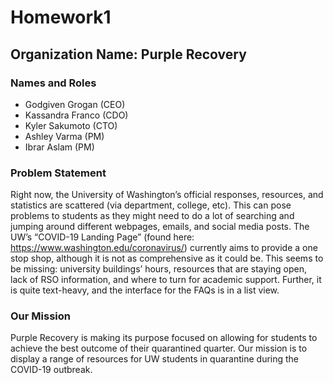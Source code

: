 # Homework1

## Organization Name: Purple Recovery

### Names and Roles
- Godgiven Grogan (CEO)
- Kassandra Franco (CDO)
- Kyler Sakumoto (CTO)
- Ashley Varma (PM)
- Ibrar Aslam (PM)

### Problem Statement
Right now, the University of Washington’s official responses, resources, and statistics are scattered (via department, college, etc). This can pose problems to students as they might need to do a lot of searching and jumping around different webpages, emails, and social media posts. The UW’s “COVID-19 Landing Page” (found here: https://www.washington.edu/coronavirus/) currently aims to provide a one stop shop, although it is not as comprehensive as it could be. This seems to be missing: university buildings’ hours, resources that are staying open, lack of RSO information, and where to turn for academic support. Further, it is quite text-heavy, and the interface for the FAQs is in a list view. 

### Our Mission 
Purple Recovery is making its purpose focused on allowing for students to achieve the best outcome of their quarantined quarter. Our mission is to display a range of resources for UW students in quarantine during the COVID-19 outbreak.

